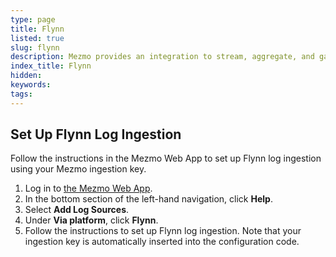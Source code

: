 ```yaml
---
type: page
title: Flynn
listed: true
slug: flynn
description: Mezmo provides an integration to stream, aggregate, and gain insights from Flynn logs
index_title: Flynn
hidden: 
keywords: 
tags: 
---
```



## Set Up Flynn Log Ingestion

Follow the instructions in the Mezmo Web App to set up Flynn log ingestion using your Mezmo ingestion key.

1. Log in to [the Mezmo Web App](http://app.mezmo.com).
2. In the bottom section of the left-hand navigation, click **Help**.
3. Select **Add Log Sources**.
4. Under **Via platform**, click **Flynn**.
5. Follow the instructions to set up Flynn log ingestion.
Note that your ingestion key is automatically inserted into the configuration code.